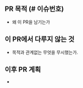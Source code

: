 ## PR 목적 (# 이슈번호)
- 왜 이 PR을 남기는가

## 이 PR에서 다루지 않는 것
- 목적과 관계없는 무엇을 무시했는가.

## 이후 PR 계획
- 

<!--
 (optional) 참고한 사이트
## 참고
-
-->
 
